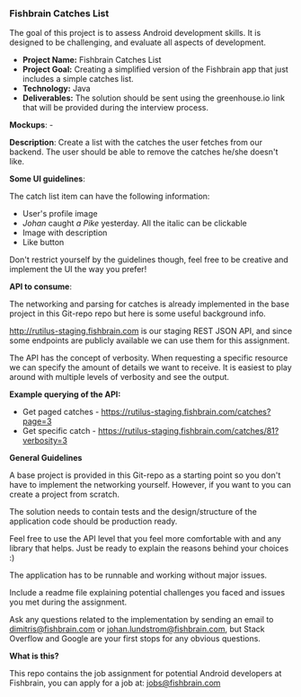 ### Fishbrain Catches List

The goal of this project is to assess Android development skills. It is designed to be challenging, and evaluate all aspects of development.

- **Project Name:** Fishbrain Catches List
- **Project Goal:** Creating a simplified version of the Fishbrain app that just includes a simple catches list.
- **Technology:** Java
- **Deliverables:** The solution should be sent using the greenhouse.io link that will be provided during the interview process.

**Mockups**: -

**Description**: Create a list with the catches the user fetches from our backend.
The user should be able to remove the catches he/she doesn't like.

**Some UI guidelines**:

The catch list item can have the following information:
- User's profile image
- *Johan* caught *a Pike* yesterday. All the italic can be clickable
- Image with description
- Like button

Don't restrict yourself by the guidelines though, feel free to be creative and implement the UI the way you prefer!


**API to consume**:

The networking and parsing for catches is already implemented in the base project in this Git-repo repo but here is some useful background info.

http://rutilus-staging.fishbrain.com is our staging REST JSON API, and since some endpoints are publicly available we can use them for this assignment.

The API has the concept of verbosity. When requesting a specific resource we can specify the amount of details we want to receive. It is easiest to play around with multiple levels of verbosity and see the output.

**Example querying of the API:**

- Get paged catches - https://rutilus-staging.fishbrain.com/catches?page=3
- Get specific catch - https://rutilus-staging.fishbrain.com/catches/81?verbosity=3

**General Guidelines**

A base project is provided in this Git-repo as a starting point so you don't have to implement the networking yourself. However, if you want to you can create a project from scratch.

The solution needs to contain tests and the design/structure of the application code should be production ready.

Feel free to use the API level that you feel more comfortable with and any library that helps. Just be ready to explain the reasons behind your choices :)

The application has to be runnable and working without major issues.

Include a readme file explaining potential challenges you faced and issues you met during the assignment.

Ask any questions related to the implementation by sending an email to dimitris@fishbrain.com or johan.lundstrom@fishbrain.com, but Stack Overflow and Google are your first stops for any obvious questions.

**What is this?**

This repo contains the job assignment for potential Android developers at Fishbrain, you can apply for a job at: jobs@fishbrain.com


